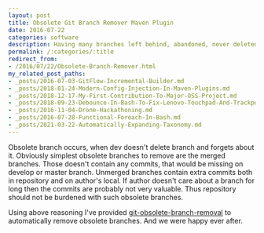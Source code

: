 ```yaml
---
layout: post
title: Obsolete Git Branch Remover Maven Plugin
date: 2016-07-22
categories: software
description: Having many branches left behind, abandoned, never deleted? How do you deal with them? We had same problem and I developed a automated DevOps solution.
permalink: /:categories/:title
redirect_from:
- /2016/07/22/Obsolete-Branch-Remover.html
my_related_post_paths:
- _posts/2016-07-03-GitFlow-Incremental-Builder.md
- _posts/2018-01-24-Modern-Config-Injection-In-Maven-Plugins.md
- _posts/2018-12-17-My-First-Contribution-To-Major-OSS-Project.md
- _posts/2018-09-23-Debounce-In-Bash-To-Fix-Lenovo-Touchpad-And-Trackpoint-Lost-Sync.md
- _posts/2016-11-04-Drone-Hackathoning.md
- _posts/2016-07-28-Functional-Foreach-In-Bash.md
- _posts/2021-03-22-Automatically-Expanding-Taxonomy.md
---
```




Obsolete branch occurs, when dev doesn't delete branch and forgets about it. Obviously simplest obsolete branches to remove are the merged branches. Those doesn't contain any commits, that would be missing on develop or master branch. Unmerged branches contain extra commits both in repository and on author's local. If author doesn't care about a branch for long then the commits are probably not very valuable. Thus repository should not be burdened with such obsolete branches.

Using above reasoning I've provided [git-obsolete-branch-removal](https://github.com/vackosar/git-obsolete-branch-remover) to automatically remove obsolete branches. And we were happy ever after.